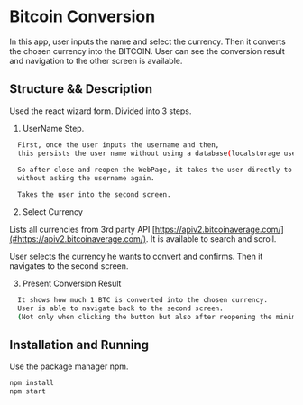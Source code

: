 # Bitcoin Conversion

In this app, user inputs the name and select the currency.
Then it converts the chosen currency into the BITCOIN.
User can see the conversion result and navigation to the other screen is available.

## Structure && Description

Used the react wizard form.
Divided into 3 steps.

1. UserName Step. 
```bash
  First, once the user inputs the username and then,
  this persists the user name without using a database(localstorage used).
  
  So after close and reopen the WebPage, it takes the user directly to the second screen
  without asking the username again.

  Takes the user into the second screen.
```
2. Select Currency

  Lists all currencies from 3rd party API [https://apiv2.bitcoinaverage.com/](#https://apiv2.bitcoinaverage.com/).
  It is available to search and scroll.

  User selects the currency he wants to convert and confirms.
  Then it navigates to the second screen.

3. Present Conversion Result
```bash
  It shows how much 1 BTC is converted into the chosen currency.
  User is able to navigate back to the second screen.
  (Not only when clicking the button but also after reopening the minimized window.)
```
## Installation and Running

Use the package manager npm.
```bash
npm install
npm start
```


